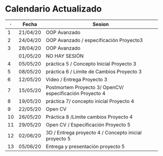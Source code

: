 # Calendario Actualizado

| ·  | Fecha    | Sesion                                                   |
|----|----------|----------------------------------------------------------|
| 1  | 21/04/20 | OOP Avanzado                                             |
| 2  | 24/04/20 | OOP Avanzado / especificación Proyecto3                  |
| 3  | 28/04/20 | OOP Avanzado                                             |
|    | 01/05/20 | NO HAY SESIÓN                                            |
| 4  | 05/05/20 | práctica 5 / Concepto Inicial Proyecto 3                 |
| 5  | 08/05/20 | práctica 6 / Límite de Cambios Proyecto 3                |
| 6  | 12/05/20 | Video / Entrega Proyecto 3                               |
| 7  | 15/05/20 | Postmortem Proyecto 3/ OpenCV/ especificación Proyecto 4 |
| 8  | 19/05/20 | práctica 7/ concepto inicial Proyecto 4                  |
| 9  | 22/05/20 | Open CV                                                  |
| 10 | 26/05/20 | Práctica 8 /Limite cambios Proyecto 4                    |
| 11 | 29/05/20 | Open CV / Especificación Proyecto 5                      |
| 12 | 02/06/20 | 3D / Entrega proyecto 4 / Concepto inicial proyecto 5    |
| 13 | 05/06/20 | Entrega y presentación proyecto 5                        |
